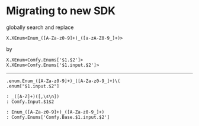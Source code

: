 # Migrating to new SDK


globally search and replace

```
X.XEnum<Enum_([A-Za-z0-9]+)_([a-zA-Z0-9_]+)>
```
by
```
X.XEnum<Comfy.Enums['$1.$2']>
X.XEnum<Comfy.Enums['$1.input.$2']>
```

-----------


<!-- ui.enum.Enum_LatentUpscale_crop -->
<!-- "Comfy.Base.LatentUpscale.input.crop" -->
```
.enum.Enum_([A-Za-z0-9]+)_([A-Za-z0-9_]+)\(
.enum["$1.input.$2"]

```


```
: _([A-Z]+)([,\s\n])
: Comfy.Input.$1$2
```


```
: Enum_([A-Za-z0-9]+)_([A-Za-z0-9_]+)
: Comfy.Enums['Comfy.Base.$1.input.$2']
```